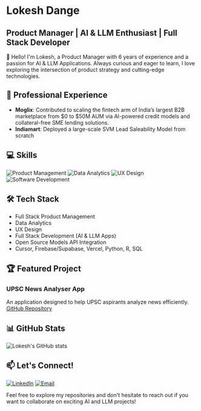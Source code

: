 # Lokesh Dange
## Product Manager | AI & LLM Enthusiast | Full Stack Developer

👋 Hello! I'm Lokesh, a Product Manager with 6 years of experience and a passion for AI & LLM Applications. Always curious and eager to learn, I love exploring the intersection of product strategy and cutting-edge technologies.

## 🚀 Professional Experience

- **Moglix**: Contributed to scaling the fintech arm of India’s largest B2B marketplace from $0 to $50M AUM via AI-powered credit models and collateral-free SME lending solutions.
- **Indiamart**: Deployed a large-scale SVM Lead Saleability Model from scratch

## 💻 Skills

![Product Management](https://img.shields.io/badge/-Product%20Management-FF4F8B?style=flat-square)
![Data Analytics](https://img.shields.io/badge/-Data%20Analytics-4285F4?style=flat-square)
![UX Design](https://img.shields.io/badge/-UX%20Design-FF6B6B?style=flat-square)
![Software Development](https://img.shields.io/badge/-Software%20Development-3776AB?style=flat-square&logo=python&logoColor=white)

## 🛠️ Tech Stack

- Full Stack Product Management
- Data Analytics
- UX Design
- Full Stack Development (AI & LLM Apps)
- Open Source Models API Integration
- Cursor, Firebase/Supabase, Vercel, Python, R, SQL

## 🏆 Featured Project

### UPSC News Analyser App
An application designed to help UPSC aspirants analyze news efficiently.
[GitHub Repository](https://github.com/thisislokesh/UPSC-News-Analyser)

## 📊 GitHub Stats

![Lokesh's GitHub stats](https://github-readme-stats.vercel.app/api?username=thislokesh&show_icons=true&theme=radical)

## 📫 Let's Connect!

[![LinkedIn](https://img.shields.io/badge/-LinkedIn-0077B5?style=flat-square&logo=linkedin&logoColor=white)](https://www.linkedin.com/in/lokeshdange/)
[![Email](https://img.shields.io/badge/-Email-D14836?style=flat-square&logo=gmail&logoColor=white)](mailto:lokesh.dange95@gmail.com)

Feel free to explore my repositories and don't hesitate to reach out if you want to collaborate on exciting AI and LLM projects!
